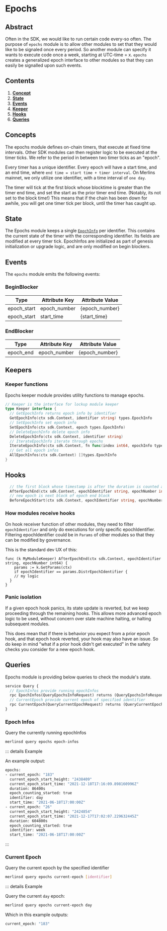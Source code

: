 # Epochs

## Abstract

Often in the SDK, we would like to run certain code every-so often. The
purpose of `epochs` module is to allow other modules to set that they
would like to be signaled once every period. So another module can
specify it wants to execute code once a week, starting at UTC-time = x.
`epochs` creates a generalized epoch interface to other modules so that
they can easily be signalled upon such events.

## Contents

1. **[Concept](#concepts)**
2. **[State](#state)**
3. **[Events](#events)**
4. **[Keeper](#keepers)**
5. **[Hooks](#hooks)**
6. **[Queries](#queries)**

## Concepts

The epochs module defines on-chain timers, that execute at fixed time intervals.
Other SDK modules can then register logic to be executed at the timer ticks.
We refer to the period in between two timer ticks as an "epoch".

Every timer has a unique identifier.
Every epoch will have a start time, and an end time, where `end time = start time + timer interval`.
On Merlins mainnet, we only utilize one identifier, with a time interval of `one day`.

The timer will tick at the first block whose blocktime is greater than the timer end time,
and set the start as the prior timer end time. (Notably, its not set to the block time!)
This means that if the chain has been down for awhile, you will get one timer tick per block,
until the timer has caught up.

## State

The Epochs module keeps a single [`EpochInfo`](https://github.com/merlins-labs/merlins/blob/b4befe4f3eb97ebb477323234b910c4afafab9b7/proto/merlins/epochs/genesis.proto#L12) per identifier.
This contains the current state of the timer with the corresponding identifier.
Its fields are modified at every timer tick.
EpochInfos are initialized as part of genesis initialization or upgrade logic,
and are only modified on begin blockers.

## Events

The `epochs` module emits the following events:

### BeginBlocker

| Type        | Attribute Key | Attribute Value |
| ----------- | ------------- | --------------- |
| epoch_start | epoch_number  | {epoch_number}  |
| epoch_start | start_time    | {start_time}    |

### EndBlocker

| Type      | Attribute Key | Attribute Value |
| --------- | ------------- | --------------- |
| epoch_end | epoch_number  | {epoch_number}  |

## Keepers

### Keeper functions

Epochs keeper module provides utility functions to manage epochs.

```go
// Keeper is the interface for lockup module keeper
type Keeper interface {
  // GetEpochInfo returns epoch info by identifier
  GetEpochInfo(ctx sdk.Context, identifier string) types.EpochInfo
  // SetEpochInfo set epoch info
  SetEpochInfo(ctx sdk.Context, epoch types.EpochInfo)
  // DeleteEpochInfo delete epoch info
  DeleteEpochInfo(ctx sdk.Context, identifier string)
  // IterateEpochInfo iterate through epochs
  IterateEpochInfo(ctx sdk.Context, fn func(index int64, epochInfo types.EpochInfo) (stop bool))
  // Get all epoch infos
  AllEpochInfos(ctx sdk.Context) []types.EpochInfo
}
```

## Hooks

```go
  // the first block whose timestamp is after the duration is counted as the end of the epoch
  AfterEpochEnd(ctx sdk.Context, epochIdentifier string, epochNumber int64)
  // new epoch is next block of epoch end block
  BeforeEpochStart(ctx sdk.Context, epochIdentifier string, epochNumber int64)
```

### How modules receive hooks

On hook receiver function of other modules, they need to filter
`epochIdentifier` and only do executions for only specific
epochIdentifier. Filtering epochIdentifier could be in `Params` of other
modules so that they can be modified by governance.

This is the standard dev UX of this:

```golang
func (k MyModuleKeeper) AfterEpochEnd(ctx sdk.Context, epochIdentifier string, epochNumber int64) {
    params := k.GetParams(ctx)
    if epochIdentifier == params.DistrEpochIdentifier {
    // my logic
  }
}
```

### Panic isolation

If a given epoch hook panics, its state update is reverted, but we keep
proceeding through the remaining hooks. This allows more advanced epoch
logic to be used, without concern over state machine halting, or halting
subsequent modules.

This does mean that if there is behavior you expect from a prior epoch
hook, and that epoch hook reverted, your hook may also have an issue. So
do keep in mind "what if a prior hook didn't get executed" in the safety
checks you consider for a new epoch hook.

## Queries

Epochs module is providing below queries to check the module's state.

```protobuf
service Query {
  // EpochInfos provide running epochInfos
  rpc EpochInfos(QueryEpochsInfoRequest) returns (QueryEpochsInfoResponse) {}
  // CurrentEpoch provide current epoch of specified identifier
  rpc CurrentEpoch(QueryCurrentEpochRequest) returns (QueryCurrentEpochResponse) {}
}
```

### Epoch Infos

Query the currently running epochInfos

```sh
merlinsd query epochs epoch-infos
```

::: details Example

An example output:

```sh
epochs:
- current_epoch: "183"
  current_epoch_start_height: "2438409"
  current_epoch_start_time: "2021-12-18T17:16:09.898160996Z"
  duration: 86400s
  epoch_counting_started: true
  identifier: day
  start_time: "2021-06-18T17:00:00Z"
- current_epoch: "26"
  current_epoch_start_height: "2424854"
  current_epoch_start_time: "2021-12-17T17:02:07.229632445Z"
  duration: 604800s
  epoch_counting_started: true
  identifier: week
  start_time: "2021-06-18T17:00:00Z"
```

:::

### Current Epoch

Query the current epoch by the specified identifier

```sh
merlinsd query epochs current-epoch [identifier]
```

::: details Example

Query the current `day` epoch:

```sh
merlinsd query epochs current-epoch day
```

Which in this example outputs:

```sh
current_epoch: "183"
```
